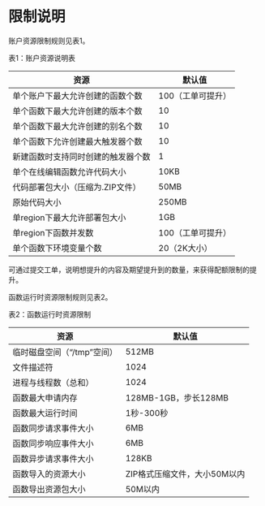 # 限制说明

账户资源限制规则见表1。

表1：账户资源说明表

| 资源                               | 默认值            |
| ---------------------------------- | ----------------- |
| 单个账户下最大允许创建的函数个数   | 100（工单可提升） |
| 单个函数下最大允许创建的版本个数   | 10                |
| 单个函数下最大允许创建的别名个数   | 10                |
| 单个函数下允许创建最大触发器个数   | 10                |
| 新建函数时支持同时创建的触发器个数 | 1                 |
| 单个在线编辑函数允许代码大小       | 10KB              |
| 代码部署包大小（压缩为.ZIP文件）   | 50MB              |
| 原始代码大小                       | 250MB             |
| 单region下最大允许部署包大小       | 1GB               |
| 单region下函数并发数               | 100（工单可提升） |
| 单个函数下环境变量个数             | 20（2K大小）      |

可通过提交工单，说明想提升的内容及期望提升到的数量，来获得配额限制的提升。

 

函数运行时资源限制规则见表2。

表2：函数运行时资源限制

| 资源                       | 默认值                       |
| -------------------------- | ---------------------------- |
| 临时磁盘空间（“/tmp”空间） | 512MB                        |
| 文件描述符                 | 1024                         |
| 进程与线程数（总和）       | 1024                         |
| 函数最大申请内存           | 128MB-1GB，步长128MB         |
| 函数最大运行时间           | 1秒-300秒                    |
| 函数同步请求事件大小       | 6MB                          |
| 函数同步响应事件大小       | 6MB                          |
| 函数异步请求事件大小       | 128KB                        |
| 函数导入的资源大小         | ZIP格式压缩文件，大小50M以内 |
| 函数导出资源包大小         | 50M以内                      |

